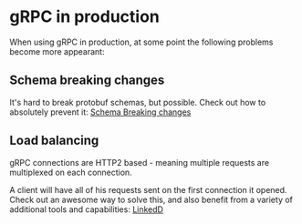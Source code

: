 # gRPC in production

When using gRPC in production, at some point the following problems become more appearant:

## Schema breaking changes
It's hard to break protobuf schemas, but possible.
Check out how to absolutely prevent it: [Schema Breaking changes](./buf/README.MD)

## Load balancing
gRPC connections are HTTP2 based - meaning multiple requests are multiplexed on each connection.

A client will have all of his requests sent on the first connection it opened.
Check out an awesome way to solve this, and also benefit from a variety of additional tools and capabilities:
[LinkedD](./linkerd-demo/README.MD)
